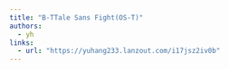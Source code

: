 ```yaml
---
title: "B-TTale Sans Fight(OS-T)"
authors:
  - yh
links:
  - url: "https://yuhang233.lanzout.com/i17jsz2iv0b"
---
```

